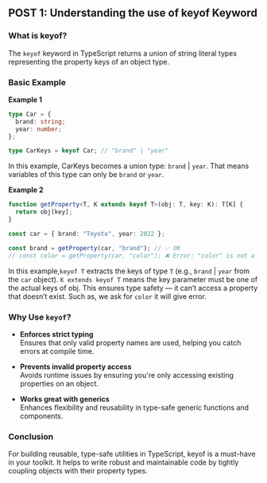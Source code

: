 ## POST 1: Understanding the use of keyof Keyword

### What is keyof?

The `keyof` keyword in TypeScript returns a union of string literal types representing the property keys of an object type.

### Basic Example
**Example 1**

```ts
type Car = {
  brand: string;
  year: number;
};

type CarKeys = keyof Car; // "brand" | "year"
```
In this example, CarKeys becomes a union type: `brand` | `year`. That means variables of this type can only be `brand` or `year`.

**Example 2**
```ts
function getProperty<T, K extends keyof T>(obj: T, key: K): T[K] {
  return obj[key];
}

const car = { brand: "Toyota", year: 2022 };

const brand = getProperty(car, "brand"); // ✅ OK
// const color = getProperty(car, "color"); ❌ Error: "color" is not a key of car

```
In this example,`keyof T` extracts the keys of type `T` (e.g., `brand` | `year` from the `car` object). 
``K extends keyof T`` means the key parameter must be one of the actual keys of obj.
This ensures type safety — it can’t access a property that doesn’t exist. Such as, we ask for `color` it will give error.

### Why Use `keyof`?

- **Enforces strict typing**  
  Ensures that only valid property names are used, helping you catch errors at compile time.

- **Prevents invalid property access**  
  Avoids runtime issues by ensuring you're only accessing existing properties on an object.

- **Works great with generics**  
  Enhances flexibility and reusability in type-safe generic functions and components.
### Conclusion
For building reusable, type-safe utilities in TypeScript, keyof is a must-have in your toolkit. It helps to write robust and maintainable code by tightly coupling objects with their property types.
  

